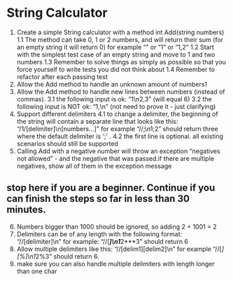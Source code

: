 # String Calculator

1. Create a simple String calculator with a method int Add(string numbers)
    1.1 The method can take 0, 1 or 2 numbers, and will return their sum (for an empty string it will return 0) for example “” or “1” or “1,2”
    1.2 Start with the simplest test case of an empty string and move to 1 and two numbers
    1.3 Remember to solve things as simply as possible so that you force yourself to write tests you did not think about
    1.4 Remember to refactor after each passing test
2. Allow the Add method to handle an unknown amount of numbers1
3. Allow the Add method to handle new lines between numbers (instead of commas).
    3.1 the following input is ok:  “1\n2,3”  (will equal 6)
    3.2 the following input is NOT ok:  “1,\n” (not need to prove it - just clarifying)
4. Support different delimiters
    4.1 to change a delimiter, the beginning of the string will contain a separate line that looks like this:   “/1/[delimiter]\n[numbers…]” for example “//;\n1;2” should return three where the default delimiter is ‘;’ .
    4.2 the first line is optional. all existing scenarios should still be supported
5. Calling Add with a negative number will throw an exception “negatives not allowed” - and the negative that was passed.if there are multiple negatives, show all of them in the exception message
## stop here if you are a beginner. Continue if you can finish the steps so far in less than 30 minutes.
6. Numbers bigger than 1000 should be ignored, so adding 2 + 1001  = 2
7. Delimiters can be of any length with the following format:  “//[delimiter]\n” for example: “//[***]\n1***2***3” should return 6
8.  Allow multiple delimiters like this:  “//[delim1][delim2]\n” for example “//[*][%]\n1*2%3” should return 6.
9. make sure you can also handle multiple delimiters with length longer than one char

